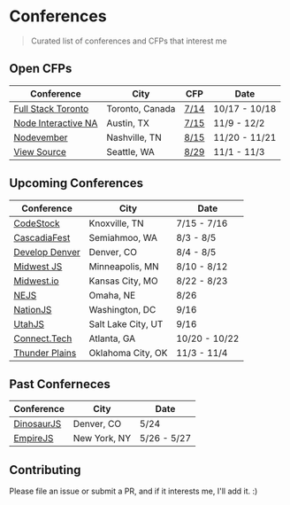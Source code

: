 # Conferences

> Curated list of conferences and CFPs that interest me

## Open CFPs

Conference                | City                   | CFP           | Date
------------------------- | ---------------------- | ------------- | -------------
[Full Stack Toronto][11]  | Toronto, Canada        | [7/14][12]    | 10/17 - 10/18
[Node Interactive NA][13] | Austin, TX             | [7/15][14]    | 11/9 - 12/2
[Nodevember][7]           | Nashville, TN          | [8/15][8]     | 11/20 - 11/21
[View Source][9]          | Seattle, WA            | [8/29][10]    | 11/1 - 11/3

## Upcoming Conferences

Conference                | City                   | Date
------------------------- | ---------------------- | -------------
[CodeStock][20]           | Knoxville, TN          | 7/15 - 7/16
[CascadiaFest][15]        | Semiahmoo, WA          | 8/3 - 8/5
[Develop Denver][16]      | Denver, CO             | 8/4 - 8/5
[Midwest JS][21]          | Minneapolis, MN        | 8/10 - 8/12
[Midwest.io][17]          | Kansas City, MO        | 8/22 - 8/23
[NEJS][18]                | Omaha, NE              | 8/26
[NationJS][1]             | Washington, DC         | 9/16
[UtahJS][22]              | Salt Lake City, UT     | 9/16
[Connect.Tech][3]         | Atlanta, GA            | 10/20 - 10/22
[Thunder Plains][5]       | Oklahoma City, OK      | 11/3 - 11/4

## Past Conferneces

Conference                | City                   | Date
------------------------- | ---------------------- | -------------
[DinosaurJS][19]          | Denver, CO             | 5/24
[EmpireJS][23]            | New York, NY            | 5/26 - 5/27


## Contributing

Please file an issue or submit a PR, and if it interests me, I'll add it. :)

[1]: http://nationjs.com/
[3]: http://connect.tech/
[5]: http://thunderplainsconf.com/
[7]: http://nodevember.org/
[8]: https://www.papercall.io/nodevember2016
[9]: https://viewsourceconf.org/seattle-2016/
[10]: https://viewsourceconf.org/seattle-2016/cfp/
[11]: http://fsto.co/
[12]: http://fsto.co/speak/
[13]: http://events.linuxfoundation.org/events/node-interactive
[14]: https://www.conferenceabstracts.com/cfp2/login.asp?EventKey=VSIHQOEU
[15]: http://2016.cascadiafest.org/
[16]: https://developdenver.org/
[17]: https://midwest.io/
[18]: https://nejsconf.com/
[19]: https://dinosaurjs.org/
[20]: http://www.codestock.org/
[21]: http://midwestjs.com/
[22]: https://conf.utahjs.com/
[23]: http://2016.empirejs.org/

